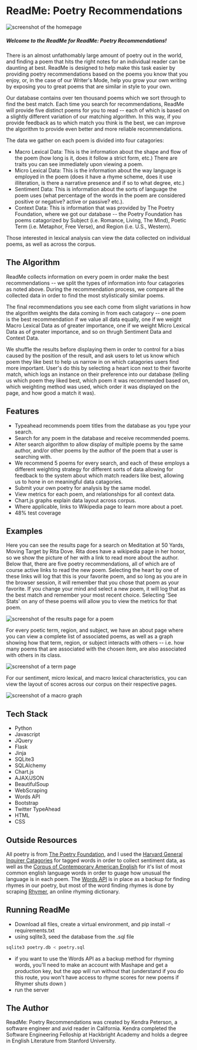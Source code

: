 ReadMe: Poetry Recommendations
==================================================

![screenshot of the homepage](/static/mainpage_screenshot.png)

#####  Welcome to the ReadMe for ReadMe: Poetry Recommendations!

There is an almost unfathomably large amount of poetry out in the world, and finding a poem that hits the right notes for an individual reader can be daunting at best. ReadMe is designed to help make this task easier by providing poetry recommendations based on the poems you know that you enjoy, or, in the case of our Writer's Mode, help you grow your own writing by exposing you to great poems that are similar in style to your own.

Our database contains over ten thousand poems which we sort through to find the best match. Each time you search for recommendations, ReadMe will provide five distinct poems for you to read -- each of which is based on a slightly different variation of our matching algorithm. In this way, if you provide feedback as to which match you think is the best, we can improve the algorithm to provide even better and more reliable recommendations.

The data we gather on each poem is divided into four catagories:

- Macro Lexical Data: This is the information about the shape and flow of the poem (how long is it, does it follow a strict form, etc.) There are traits you can see immediately upon viewing a poem.
- Micro Lexical Data: This is the information about the way language is employed in the poem (does it have a rhyme scheme, does it use illiteration, is there a narrative presence and if so to what degree, etc.)
- Sentiment Data: This is information about the sorts of language the poem uses (what percentage of the words in the poem are considered positive or negative? active or passive? etc.).
- Context Data: This is information that was provided by The Poetry Foundation, where we got our database -- the Poetry Foundation has poems catagorized by Subject (i.e. Romance, Living, The Mind), Poetic Term (i.e. Metaphor, Free Verse), and Region (i.e. U.S., Western).

Those interested in lexical analysis can view the data collected on individual poems, as well as across the corpus.

The Algorithm
----------------------------------
ReadMe collects information on every poem in order make the best recommendations -- we split the types of information into four catagories as noted above. During the recommendation process, we compare all the collected data in order to find the most stylistically similar poems.

The final recommendations you see each come from slight variations in how the algorithm weights the data coming in from each catagory -- one poem is the best recommendation if we value all data equally, one if we weight Macro Lexical Data as of greater importance, one if we weight Micro Lexical Data as of greater importance, and so on thrugh Sentiment Data and Context Data.

We shuffle the results before displaying them in order to control for a bias caused by the position of the result, and ask users to let us know which poem they like best to help us narrow in on which catagories users find more important. User's do this by selecting a heart icon next to their favorite match, which logs an instance on their preference into our database (telling us which poem they liked best, which poem it was recommended based on, which weighting method was used, which order it was displayed on the page, and how good a match it was).


Features
----------------------------------

- Typeahead recommends poem titles from the database as you type your search.
- Search for any poem in the database and receive recommended poems.
- Alter search algorithm to allow display of multiple poems by the same author, and/or other poems by the author of the poem that a user is searching with.
- We recommend 5 poems for every search, and each of these employs a different weighting strategy for different sorts of data allowing for feedback to the system about which match readers like best, allowing us to hone in on meaningful data catagories.
- Submit your own poetry for analysis by the same model.
- View metrics for each poem, and relationships for all context data.
- Chart.js graphs explain data layout across corpus.
- Where applicable, links to Wikipedia page to learn more about a poet.
- 48% test coverage

Examples
---------------------------------

Here you can see the results page for a search on Meditation at 50 Yards, Moving Target by Rita Dove. Rita does have a wikipedia page in her honor, so we show the picture of her with a link to read more about the author. Below that, there are five poetry recommendations, all of which are of course active links to read the new poem. Selecting the heart by one of these links will log that this is your favorite poem, and so long as you are in the browser session, it will remember that you chose that poem as your favorite. If you change your mind and select a new poem, it will log that as the best match and remember your most recent choice. Selecting 'See Stats' on any of these poems will allow you to view the metrics for that poem.


![screenshot of the results page for a poem](/static/Results_Screenshot.png)


For every poetic term, region, and subject, we have an about page where you can view a complete list of associated poems, as well as a graph showing how that term, region, or subject interacts with others -- i.e. how many poems that are associated with the chosen item, are also associated with others in its class.


![screenshot of a term page](/static/Term_Screenshot.png)


For our sentiment, micro lexical, and macro lexical characteristics, you can view the layout of scores across our corpus on their respective pages.


![screenshot of a macro graph](/static/Macro_Screenshot.png)


Tech Stack
--------------------------------
- Python
- Javascript
- JQuery
- Flask
- Jinja
- SQLite3
- SQLAlchemy
- Chart.js
- AJAX/JSON
- BeautifulSoup
- WebScraping
- Words API
- Bootstrap
- Twitter TypeAhead
- HTML
- CSS

Outside Resources
-----------------------------------------------
All poetry is from [The Poetry Foundation](http://www.poetryfoundation.org/), and I used the [Harvard General Inquirer Catagories](http://www.wjh.harvard.edu/~inquirer/) for tagged words in order to collect sentiment data, as well as the [Corpus of Contemporary American English](http://corpus.byu.edu/coca/) for it's list of most common english language words in order to guage how unusual the language is in each poem. The [Words API](https://www.wordsapi.com/) is in place as a backup for finding rhymes in our poetry, but most of the word finding rhymes is done by scraping [Rhymer](http://www.rhymer.com/), an online rhyming dictionary.

Running ReadMe
--------------------------------------
- Download all files, create a virtual environment, and pip install -r requirements.txt
- using sqlite3, seed the database from the .sql file
```python
sqlite3 poetry.db < poetry.sql
```
- if you want to use the Words API as a backup method for rhyming words, you'll need
to make an account with Mashape and get a production key, but the app will run
without that (understand if you do this route, you won't have access to rhyme scores for new poems if Rhymer shuts down )
- run the server


The Author
-------------------------------------------------
ReadMe: Poetry Recommendations was created by Kendra Peterson, a software engineer and avid reader in California. Kendra completed the Software Engineering Felloship at Hackbright Academy and holds a degree in English Literature from Stanford University.